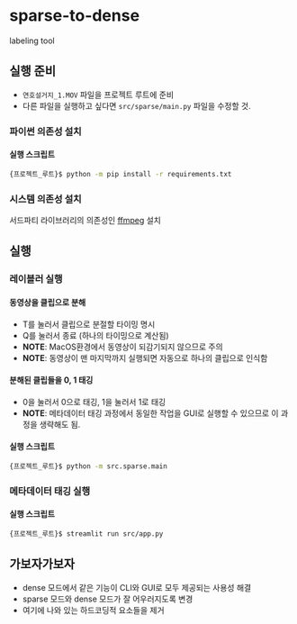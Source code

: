 # sparse-to-dense

labeling tool

## 실행 준비

- `연호설거지_1.MOV` 파일을 프로젝트 루트에 준비
- 다른 파일을 실행하고 싶다면 `src/sparse/main.py` 파일을 수정할 것.

### 파이썬 의존성 설치

#### 실행 스크립트

```bash
{프로젝트_루트}$ python -m pip install -r requirements.txt
```
### 시스템 의존성 설치

서드파티 라이브러리의 의존성인 [ffmpeg](https://www.ffmpeg.org/) 설치

## 실행

### 레이블러 실행

#### 동영상을 클립으로 분해

- T를 눌러서 클립으로 분절할 타이밍 명시
- Q를 눌러서 종료 (하나의 타이밍으로 계산됨)
- **NOTE**: MacOS환경에서 동영상이 되감기되지 않으므로 주의
- **NOTE**: 동영상이 맨 마지막까지 실행되면 자동으로 하나의 클립으로 인식함

#### 분해된 클립들을 0, 1 태깅

- 0을 눌러서 0으로 태깅, 1을 눌러서 1로 태깅
- **NOTE**: 메타데이터 태깅 과정에서 동일한 작업을 GUI로 실행할 수 있으므로 이 과정을 생략해도 됨.

#### 실행 스크립트

```bash
{프로젝트_루트}$ python -m src.sparse.main
```

### 메타데이터 태깅 실행

#### 실행 스크립트

```bash
{프로젝트_루트}$ streamlit run src/app.py
```

## 가보자가보자

- dense 모드에서 같은 기능이 CLI와 GUI로 모두 제공되는 사용성 해결
- sparse 모드와 dense 모드가 잘 어우러지도록 변경
- 여기에 나와 있는 하드코딩적 요소들을 제거
